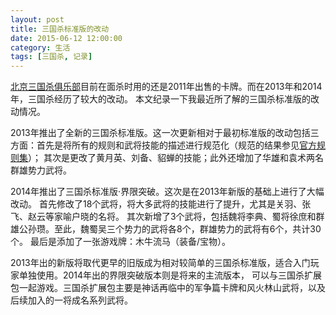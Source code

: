 ```yaml
---
layout: post
title: 三国杀标准版的改动
date: 2015-06-12 12:00:00
category: 生活
tags: [三国杀, 记录]
---
```


[北京三国杀俱乐部](http://www.meetup.com/beijing-sanguosha/)目前在面杀时用的还是2011年出售的卡牌。而在2013年和2014年，三国杀经历了较大的改动。
本文纪录一下我最近所了解的三国杀标准版的改动情况。

<!--more-->

2013年推出了全新的三国杀标准版。这一次更新相对于最初标准版的改动包括三方面：首先是将所有的规则和武将技能的描述进行规范化（规范的结果参见[官方规则集](http://pan.baidu.com/s/1dD52mxb)）；
其次是更改了黄月英、刘备、貂蝉的技能；此外还增加了华雄和袁术两名群雄势力武将。

2014年推出了三国杀标准版·界限突破。这次是在2013年新版的基础上进行了大幅改动。
首先修改了18个武将，将大多武将的技能进行了提升，尤其是关羽、张飞、赵云等家喻户晓的名将。
其次新增了3个武将，包括魏将李典、蜀将徐庶和群雄公孙瓒。至此，魏蜀吴三个势力的武将各8个，群雄势力的武将有6个，共计30个。
最后是添加了一张游戏牌：木牛流马（装备/宝物）。

2013年出的新版将取代更早的旧版成为相对较简单的三国杀标准版，适合入门玩家单独使用。2014年出的界限突破版本则是将来的主流版本，
可以与三国杀扩展包一起游戏。三国杀扩展包主要是神话再临中的军争篇卡牌和风火林山武将，以及后续加入的一将成名系列武将。
